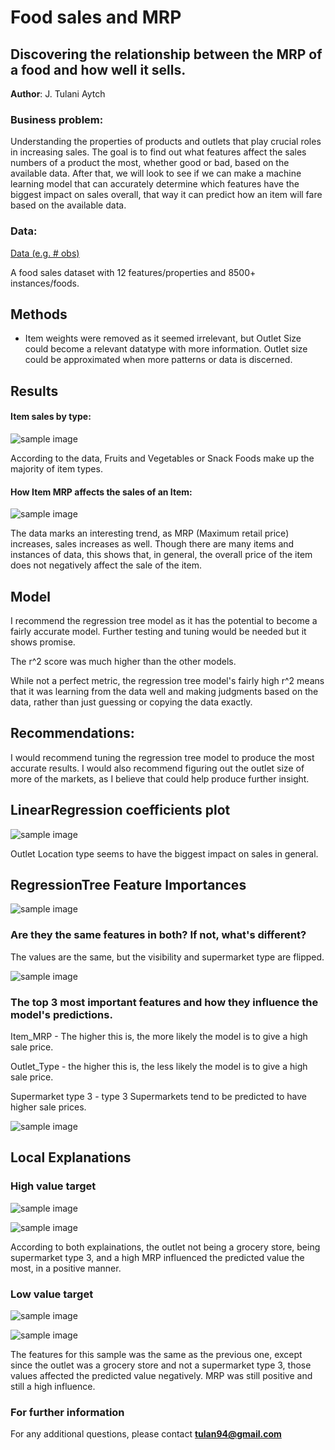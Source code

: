 # Food sales and MRP
## Discovering the relationship between the MRP of a food and how well it sells.

**Author**: J. Tulani Aytch

### Business problem:

Understanding the properties of products and outlets that play crucial roles in increasing sales. The goal is to find out what features affect the sales numbers of a product the most, whether good or bad, based on the available data. After that, we will look to see if we can make a machine learning model that can accurately determine which features have the biggest impact on sales overall, that way it can predict how an item will fare based on the available data. 


### Data:
[Data (e.g. # obs)](https://datahack.analyticsvidhya.com/contest/practice-problem-big-mart-sales-iii/)

A food sales dataset with 12 features/properties and 8500+ instances/foods.


## Methods
- Item weights were removed as it seemed irrelevant, but Outlet Size could become a relevant datatype with more information. Outlet size could be approximated when more patterns or data is discerned. 

## Results

#### Item sales by type:

![sample image](https://user-images.githubusercontent.com/112998617/199860669-bde68d87-aea4-4ef6-904a-572ffc84244f.png)

According to the data, Fruits and Vegetables or Snack Foods make up the majority of item types. 

#### How Item MRP affects the sales of an Item:

![sample image](https://user-images.githubusercontent.com/112998617/199860456-47a6bf9a-a953-459d-a56d-009ae66252cb.png)

The data marks an interesting trend, as MRP (Maximum retail price) increases, sales increases as well. Though there are many items and instances of data, this shows that, in general, the overall price of the item does not negatively affect the sale of the item. 

## Model

I recommend the regression tree model as it has the potential to become a fairly accurate model. Further testing and tuning would be needed but it shows promise. 

The r^2 score was much higher than the other models. 

While not a perfect metric, the regression tree model's fairly high r^2 means that it was learning from the data well and making judgments based on the data, rather than just guessing or copying the data exactly. 

## Recommendations:

I would recommend tuning the regression tree model to produce the most accurate results. I would also recommend figuring out the outlet size of more of the markets, as I believe that could help produce further insight. 


## LinearRegression coefficients plot

![sample image](https://raw.githubusercontent.com/JTAytch/Project-1-Revisted/main/LinReg%20Coeffs.PNG)

Outlet Location type seems to have the biggest impact on sales in general.

## RegressionTree Feature Importances

![sample image](https://github.com/JTAytch/Project-1-Revisted/blob/main/RegTree%20Importances.PNG)

### Are they the same features in both? If not, what's different?

The values are the same, but the visibility and supermarket type are flipped.

![sample image](https://raw.githubusercontent.com/JTAytch/Project-1-Revisted/main/SHAp%20summary%20plot%20bar.png)

### The top 3 most important features and how they influence the model's predictions.

Item_MRP - The higher this is, the more likely the model is to give a high sale price.

Outlet_Type - the higher this is, the less likely the model is to give a high sale price.

Supermarket type 3 - type 3 Supermarkets tend to be predicted to have higher sale prices. 

![sample image](https://raw.githubusercontent.com/JTAytch/Project-1-Revisted/main/SHAP%20summary%20plot%20dot.png)

## Local Explanations

### High value target 

![sample image](https://raw.githubusercontent.com/JTAytch/Project-1-Revisted/main/High%20value%20LIME%20plot.PNG)

![sample image](https://raw.githubusercontent.com/JTAytch/Project-1-Revisted/main/High%20value%20force%20plot.PNG)

According to both explainations, the outlet not being a grocery store, being supermarket type 3, and a high MRP influenced the predicted value the most, in a positive manner. 

### Low value target 

![sample image](https://raw.githubusercontent.com/JTAytch/Project-1-Revisted/main/Low%20value%20LIME%20plot.PNG)

![sample image](https://raw.githubusercontent.com/JTAytch/Project-1-Revisted/main/Low%20value%20force%20plot.PNG)

The features for this sample was the same as the previous one, except since the outlet was a grocery store and not a supermarket type 3, those values affected the predicted value negatively. MRP was still positive and still a high influence.

### For further information


For any additional questions, please contact **tulan94@gmail.com**
